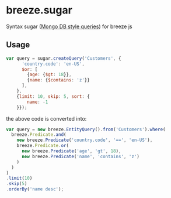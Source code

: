 breeze.sugar
============

Syntax sugar ([Mongo DB style queries](http://docs.mongodb.org/manual/tutorial/query-documents/)) for breeze js

Usage
-----

```javascript
var query = sugar.createQuery('Customers', {
      'country.code': 'en-US',
      $or: [
        {age: {$gt: 18}},
        {name: {$contains: 'z'}}
      ],
    },
    {limit: 10, skip: 5, sort: {
        name: -1
    }});
```

the above code is converted into:

```javascript
var query = new breeze.EntityQuery().from('Customers').where(
  breeze.Predicate.and(
    new breeze.Predicate('country.code', '==', 'en-US'),
    breeze.Predicate.or(
      new breeze.Predicate('age', 'gt', 18),
      new breeze.Predicate('name', 'contains', 'z')
    )
  )
)
.limit(10)
.skip(5)
.orderBy('name desc');
```
